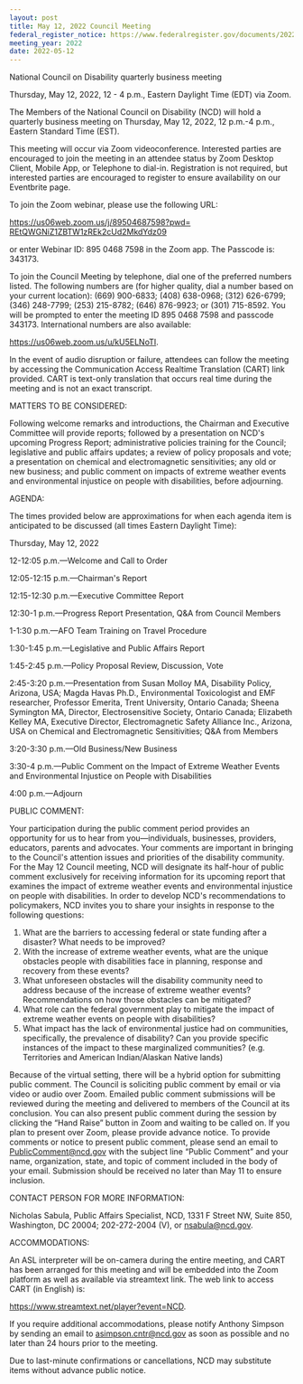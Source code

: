 ```yaml
---
layout: post
title: May 12, 2022 Council Meeting
federal_register_notice: https://www.federalregister.gov/documents/2022/05/02/2022-09412/sunshine-act-meetings
meeting_year: 2022
date: 2022-05-12
---
```

National Council on Disability quarterly business meeting

Thursday, May 12, 2022, 12 - 4 p.m., Eastern Daylight Time (EDT) via Zoom.

The Members of the National Council on Disability (NCD) will hold a quarterly business meeting on Thursday, May 12, 2022, 12 p.m.-4 p.m., Eastern Standard Time (EST).

This meeting will occur via Zoom videoconference. Interested parties are encouraged to join the meeting in an attendee status by Zoom Desktop Client, Mobile App, or Telephone to dial-in. Registration is not required, but interested parties are encouraged to register to ensure availability on our Eventbrite page.

To join the Zoom webinar, please use the following URL:

https://us06web.zoom.us/​j/​89504687598?​pwd=​REtQWGNiZ1ZBTW1zREk2cUd2MkdYdz09

or enter Webinar ID: 895 0468 7598 in the Zoom app. The Passcode is: 343173.

To join the Council Meeting by telephone, dial one of the preferred numbers listed. The following numbers are (for higher quality, dial a number based on your current location): (669) 900-6833; (408) 638-0968; (312) 626-6799; (346) 248-7799; (253) 215-8782; (646) 876-9923; or (301) 715-8592. You will be prompted to enter the meeting ID 895 0468 7598 and passcode 343173. International numbers are also available:

https://us06web.zoom.us/​u/​kU5ELNoTI.

In the event of audio disruption or failure, attendees can follow the meeting by accessing the Communication Access Realtime Translation (CART) link provided. CART is text-only translation that occurs real time during the meeting and is not an exact transcript.

MATTERS TO BE CONSIDERED:

Following welcome remarks and introductions, the Chairman and Executive Committee will provide reports; followed by a presentation on NCD's upcoming Progress Report; administrative policies training for the Council; legislative and public affairs updates; a review of policy proposals and vote; a presentation on chemical and electromagnetic sensitivities; any old or new business; and public comment on impacts of extreme weather events and environmental injustice on people with disabilities, before adjourning.

AGENDA:

The times provided below are approximations for when each agenda item is anticipated to be discussed (all times Eastern Daylight Time):

Thursday, May 12, 2022

12-12:05 p.m.—Welcome and Call to Order

12:05-12:15 p.m.—Chairman's Report

12:15-12:30 p.m.—Executive Committee Report

12:30-1 p.m.—Progress Report Presentation, Q&A from Council Members

1-1:30 p.m.—AFO Team Training on Travel Procedure

1:30-1:45 p.m.—Legislative and Public Affairs Report

1:45-2:45 p.m.—Policy Proposal Review, Discussion, Vote

2:45-3:20 p.m.—Presentation from Susan Molloy MA, Disability Policy, Arizona, USA; Magda Havas Ph.D., Environmental Toxicologist and EMF researcher, Professor Emerita, Trent University, Ontario Canada; Sheena Symington MA, Director, Electrosensitive Society, Ontario Canada; Elizabeth Kelley MA, Executive Director, Electromagnetic Safety Alliance Inc., Arizona, USA on Chemical and Electromagnetic Sensitivities; Q&A from Members

3:20-3:30 p.m.—Old Business/New Business

3:30-4 p.m.—Public Comment on the Impact of Extreme Weather Events and Environmental Injustice on People with Disabilities

4:00 p.m.—Adjourn

PUBLIC COMMENT:

Your participation during the public comment period provides an opportunity for us to hear from you—individuals, businesses, providers, educators, parents and advocates. Your comments are important in bringing to the Council's attention issues and priorities of the disability community. For the May 12 Council meeting, NCD will designate its half-hour of public comment exclusively for receiving information for its upcoming report that examines the impact of extreme weather events and environmental injustice on people with disabilities. In order to develop NCD's recommendations to policymakers, NCD invites you to share your insights in response to the following questions:

1. What are the barriers to accessing federal or state funding after a disaster? What needs to be improved?
2. With the increase of extreme weather events, what are the unique obstacles people with disabilities face in planning, response and recovery from these events?
3. What unforeseen obstacles will the disability community need to address because of the increase of extreme weather events? Recommendations on how those obstacles can be mitigated?
4. What role can the federal government play to mitigate the impact of extreme weather events on people with disabilities?
5. What impact has the lack of environmental justice had on communities, specifically, the prevalence of disability? Can you provide specific instances of the impact to these marginalized communities? (e.g. Territories and American Indian/Alaskan Native lands)

Because of the virtual setting, there will be a hybrid option for submitting public comment. The Council is soliciting public comment by email or via video or audio over Zoom. Emailed public comment submissions will be reviewed during the meeting and delivered to members of the Council at its conclusion. You can also present public comment during the session by clicking the “Hand Raise” button in Zoom and waiting to be called on. If you plan to present over Zoom, please provide advance notice. To provide comments or notice to present public comment, please send an email to PublicComment@ncd.gov with the subject line “Public Comment” and your name, organization, state, and topic of comment included in the body of your email. Submission should be received no later than May 11 to ensure inclusion.

CONTACT PERSON FOR MORE INFORMATION:

Nicholas Sabula, Public Affairs Specialist, NCD, 1331 F Street NW, Suite 850, Washington, DC 20004; 202-272-2004 (V), or nsabula@ncd.gov.

ACCOMMODATIONS:

An ASL interpreter will be on-camera during the entire meeting, and CART has been arranged for this meeting and will be embedded into the Zoom platform as well as available via streamtext link. The web link to access CART (in English) is:

https://www.streamtext.net/​player?​event=​NCD.

If you require additional accommodations, please notify Anthony Simpson by sending an email to asimpson.cntr@ncd.gov as soon as possible and no later than 24 hours prior to the meeting.

Due to last-minute confirmations or cancellations, NCD may substitute items without advance public notice.